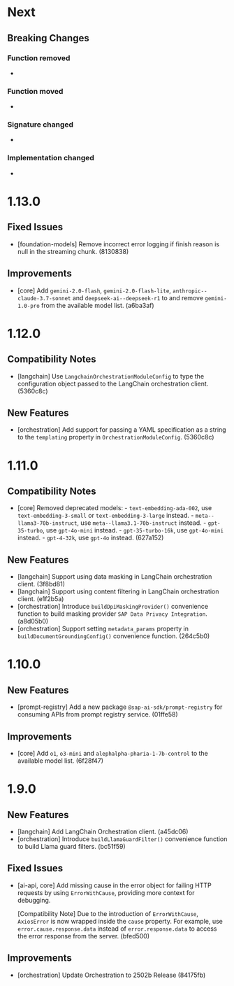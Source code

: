 [//]: # "Please don't delete the following comments and keep them in the beginning of this document. Also, keep the first line empty."

[//]: # (Example known issue: Making OData requests using a proxy defined in the environment variables is not possible \(see improvements\).)
[//]: # (Example compatibility note: [core] Rename `entityConstructor`, `linkedEntity`, `fieldName` [properties]\(https://help.sap.com/doc/7f30fcdb8c424be9b1d4ecbfd7dd972f/1.0/en-US/classes/_sap_cloud_sdk_core.entity.html\) in generated entities to `_entityConstructor`, `_linkedEntity`, `_fieldName`.)
[//]: # (Example new functionality: [generator] Support the generation of clients for services using nested complex types.)
[//]: # (Example improvement: Allow setting the log levels of SDK loggers more conveniently through a single function [`setLogLevel\(\)`]\(https://help.sap.com/doc/7f30fcdb8c424be9b1d4ecbfd7dd972f/1.0/en-US/modules/_sap_cloud_sdk_util.html#setloglevel\).)
[//]: # (Example fixed issue: Fix the parameter type of `fromJson` method so that passing a json object with illegal attributes is not allowed. For example, `{ bupa : '1' }` cannot be passed to the method when building a `BusinessPartner`.)
[//]: # (Example function removed: [generator] Remove the option: `aggregatorDirectoryName`)
[//]: # (Example function moved: Move the following functions to `connectivity` package)

# Next

## Breaking Changes

### Function removed

- 

### Function moved

- 

### Signature changed

-

### Implementation changed

-

# 1.13.0
## Fixed Issues

- [foundation-models] Remove incorrect error logging if finish reason is null in the streaming chunk. (8130838)

## Improvements

- [core] Add `gemini-2.0-flash`, `gemini-2.0-flash-lite`, `anthropic--claude-3.7-sonnet` and `deepseek-ai--deepseek-r1` to and remove `gemini-1.0-pro` from the available model list. (a6ba3af)

# 1.12.0
## Compatibility Notes

- [langchain] Use `LangchainOrchestrationModuleConfig` to type the configuration object passed to the LangChain orchestration client. (5360c8c)

## New Features

- [orchestration] Add support for passing a YAML specification as a string to the `templating` property in `OrchestrationModuleConfig`. (5360c8c)

# 1.11.0
## Compatibility Notes

- [core] Removed deprecated models: - `text-embedding-ada-002`, use `text-embedding-3-small` or `text-embedding-3-large` instead. - `meta--llama3-70b-instruct`, use `meta--llama3.1-70b-instruct` instead. - `gpt-35-turbo`, use `gpt-4o-mini` instead. - `gpt-35-turbo-16k`, use `gpt-4o-mini` instead. - `gpt-4-32k`, use `gpt-4o` instead. (627a152)

## New Features

- [langchain] Support using data masking in LangChain orchestration client. (3f8bd81)
- [langchain] Support using content filtering in LangChain orchestration client. (e1f2b5a)
- [orchestration] Introduce `buildDpiMaskingProvider()` convenience function to build masking provider `SAP Data Privacy Integration`. (a8d05b0)
- [orchestration] Support setting `metadata_params` property in `buildDocumentGroundingConfig()` convenience function. (264c5b0)

# 1.10.0
## New Features

- [prompt-registry] Add a new package `@sap-ai-sdk/prompt-registry` for consuming APIs from prompt registry service. (01ffe58)

## Improvements

- [core] Add `o1`, `o3-mini` and `alephalpha-pharia-1-7b-control` to the available model list. (6f28f47)

# 1.9.0
## New Features

- [langchain] Add LangChain Orchestration client. (a45dc06)
- [orchestration] Introduce `buildLlamaGuardFilter()` convenience function to build Llama guard filters. (bc51f59)

## Fixed Issues

- [ai-api, core] Add missing cause in the error object for failing HTTP requests by using `ErrorWithCause`, providing more context for debugging.

  [Compatibility Note] Due to the introduction of `ErrorWithCause`, `AxiosError` is now wrapped inside the `cause` property.
  For example, use `error.cause.response.data` instead of `error.response.data` to access the error response from the server. (bfed500)

## Improvements

- [orchestration] Update Orchestration to 2502b Release (84175fb)

